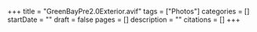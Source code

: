+++
title = "GreenBayPre2.0Exterior.avif"
tags = ["Photos"]
categories = []
startDate = ""
draft = false
pages = []
description = ""
citations = []
+++
